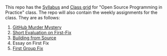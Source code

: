 This repo has the [Syllabus](https://github.com/bennColl-cs4387/Demo-Repo-Sinha/blob/7b29c8bd9374ea4e2a06c6a36dc141faa75862c8/Syllabus.md) and [Class grid](https://github.com/bennColl-cs4387/Demo-Repo-Sinha/blob/7b29c8bd9374ea4e2a06c6a36dc141faa75862c8/Weekly%20Grid_%20Open%20Source%20Software%20in%20Practice%20(CS4387).xlsx) for "Open Source Programming in Practice" class. The repo will also contain the weekly assignments for the class. They are as follows:

1) [GitHub Murder Mystery](https://github.com/bennColl-cs4387/SinhaBinteBabul/tree/4ceb04df645c20f47823e13c8b689f1e3ddc1717/git%20murder%20mystery%20)
2) [Short Evaluation on First-Fix](https://github.com/bennColl-cs4387/SinhaBinteBabul/tree/f2bca109a730918e6428aecefa0eec4360083a87/Short%20Codebase%20evaluation)
3) [Building from Source](https://github.com/bennColl-cs4387/SinhaBinteBabul/tree/b5b390265597a13482472d4c4ea1fe912f208c47/Building%20from%20Source)
4) Essay on First Fix
5) [First Group Fix](https://github.com/bennColl-cs4387/SinhaBinteBabul/tree/1bebca28f96054638d4f577ac1bb9d79418d5618/First%20Group%20Fix)


